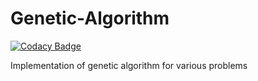 # Genetic-Algorithm

[![Codacy Badge](https://api.codacy.com/project/badge/Grade/1bd22b3c1269460b90562db8940474c6)](https://app.codacy.com/app/vikrantkarn007/Genetic-Algorithm?utm_source=github.com&utm_medium=referral&utm_content=mevk-7/Genetic-Algorithm&utm_campaign=Badge_Grade_Dashboard)

Implementation of genetic algorithm for various problems
